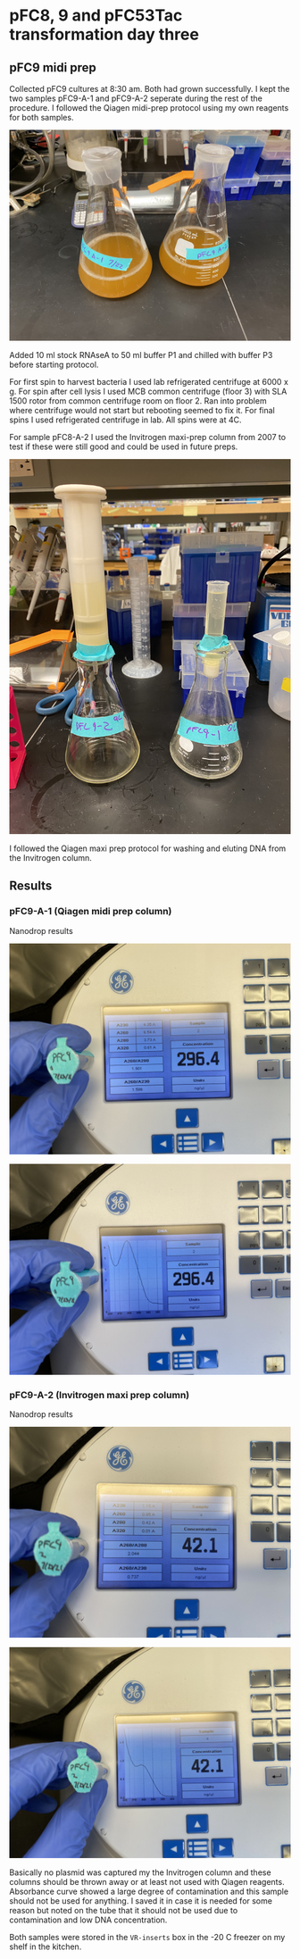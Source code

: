 # pFC8, 9 and pFC53Tac transformation day three

## pFC9 midi prep

Collected pFC9 cultures at 8:30 am. Both had grown successfully. I kept the two samples pFC9-A-1 and pFC9-A-2 seperate during the rest of the procedure. I
followed the Qiagen midi-prep protocol using my own reagents for both samples.

![](images/assorted/IMG-4771.jpg)

Added 10 ml stock RNAseA to 50 ml buffer P1 and chilled with buffer P3 before
starting protocol. 

For first spin to harvest bacteria I used lab refrigerated centrifuge at 6000 x g.
For spin after cell lysis I used MCB common centrifuge (floor 3) with 
SLA 1500 rotor from common centrifuge room on floor 2. Ran into problem where
centrifuge would not start but rebooting seemed to fix it. For final spins I
used refrigerated centrifuge in lab. All spins were at 4C. 

For sample pFC8-A-2 I used the Invitrogen maxi-prep column from 2007 to test
if these were still good and could be used in future preps.

![](images/assorted/IMG-4772.jpg)

I followed the Qiagen maxi prep protocol for washing and eluting DNA from 
the Invitrogen column. 

## Results

### pFC9-A-1 (Qiagen midi prep column)

Nanodrop results

![](images/assorted/IMG-4774.jpg)

![](images/assorted/IMG-4775.jpg)

### pFC9-A-2 (Invitrogen maxi prep column)

Nanodrop results

![](images/assorted/IMG-4776.jpg)

![](images/assorted/IMG-4778.jpg)

Basically no plasmid was captured my the Invitrogen column and these columns
should be thrown away or at least not used with Qiagen reagents. Absorbance curve showed a large degree of
contamination and this sample should not be used for anything. I saved it
in case it is needed for some reason but noted on the tube that it should
not be used due to contamination and low DNA concentration.

Both samples were stored in the `VR-inserts` box in the -20 C freezer on my shelf in the kitchen. 

